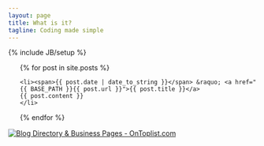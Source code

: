 ```yaml
---
layout: page
title: What is it?
tagline: Coding made simple
---
```

{% include JB/setup %}


<ul class="posts">
  {% for post in site.posts %}

    <li><span>{{ post.date | date_to_string }}</span> &raquo; <a href="{{ BASE_PATH }}{{ post.url }}">{{ post.title }}</a>
    {{ post.content }}
    </li>
  {% endfor %}
</ul>
<a href="http://www.ontoplist.com/" target="_blank"><img src="http://www.ontoplist.com/images/ontoplist31.png?id=54a8a412f29ee" alt="Blog Directory & Business Pages - OnToplist.com" border="0" /></a>
<a href="http://globeofblogs.com" target="_blank"> <img
src="http://globeofblogs.com/buttons/globe_blogs.gif" alt="" width="80"
height="15"/></a>

